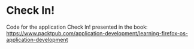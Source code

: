 # Check In!

Code for the application Check In! presented in the book: https://www.packtpub.com/application-development/learning-firefox-os-application-development
